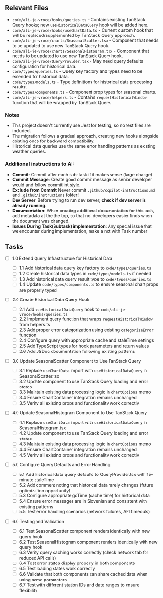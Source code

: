 ## Relevant Files

- `code/ali-je-vroce/hooks/queries.ts` - Contains existing TanStack Query hooks; new `useHistoricalDataQuery` hook will be added here.
- `code/ali-je-vroce/hooks/useChartData.ts` - Current custom hook that will be replaced/supplemented by TanStack Query approach.
- `code/ali-je-vroce/charts/SeasonalScatter.tsx` - Component that needs to be updated to use new TanStack Query hook.
- `code/ali-je-vroce/charts/SeasonalHistogram.tsx` - Component that needs to be updated to use new TanStack Query hook.
- `code/ali-je-vroce/QueryProvider.tsx` - May need query defaults configuration for historical data.
- `code/types/queries.ts` - Query key factory and types need to be extended for historical data.
- `code/types/models.ts` - Type definitions for historical data processing results.
- `code/types/components.ts` - Component prop types for seasonal charts.
- `code/ali-je-vroce/helpers.ts` - Contains `requestHistoricalWindow` function that will be wrapped by TanStack Query.

### Notes

- This project doesn't currently use Jest for testing, so no test files are included.
- The migration follows a gradual approach, creating new hooks alongside existing ones for backward compatibility.
- Historical data queries use the same error handling patterns as existing weather queries.

### Additional instructions to AI:

- **Commit**: Commit after each sub-task if it makes sense (large change).
- **Commit Message**: Create good commit message as senior developer would and follow commitlint style.
- **Exclude from Commit** Never commit `.github/copilot-instructions.md` and `.github/instructions` folder!
- **Dev Server**: Before trying to run dev server, **check if dev server is already running**.
- **Documentation**: When creating additional documentation for this task, add metadata at the the top, so that not developers easier finds when the document was changed.
- **Issues During Task(Subtask) implementation**: Any special issue that we encounter during implementation, make a not with Task number

## Tasks

- [ ] 1.0 Extend Query Infrastructure for Historical Data

  - [ ] 1.1 Add historical data query key factory to `code/types/queries.ts`
  - [ ] 1.2 Create historical data types in `code/types/models.ts` if needed
  - [ ] 1.3 Add historical data query result type to `code/types/queries.ts`
  - [ ] 1.4 Update `code/types/components.ts` to ensure seasonal chart props are properly typed

- [ ] 2.0 Create Historical Data Query Hook

  - [ ] 2.1 Add `useHistoricalDataQuery` hook to `code/ali-je-vroce/hooks/queries.ts`
  - [ ] 2.2 Implement query function that wraps `requestHistoricalWindow` from helpers.ts
  - [ ] 2.3 Add proper error categorization using existing `categorizeError` function
  - [ ] 2.4 Configure query with appropriate cache and staleTime settings
  - [ ] 2.5 Add TypeScript types for hook parameters and return values
  - [ ] 2.6 Add JSDoc documentation following existing patterns

- [ ] 3.0 Update SeasonalScatter Component to Use TanStack Query

  - [ ] 3.1 Replace `useChartData` import with `useHistoricalDataQuery` in SeasonalScatter.tsx
  - [ ] 3.2 Update component to use TanStack Query loading and error states
  - [ ] 3.3 Maintain existing data processing logic in `chartOptions` memo
  - [ ] 3.4 Ensure ChartContainer integration remains unchanged
  - [ ] 3.5 Verify all existing props and functionality work correctly

- [ ] 4.0 Update SeasonalHistogram Component to Use TanStack Query

  - [ ] 4.1 Replace `useChartData` import with `useHistoricalDataQuery` in SeasonalHistogram.tsx
  - [ ] 4.2 Update component to use TanStack Query loading and error states
  - [ ] 4.3 Maintain existing data processing logic in `chartOptions` memo
  - [ ] 4.4 Ensure ChartContainer integration remains unchanged
  - [ ] 4.5 Verify all existing props and functionality work correctly

- [ ] 5.0 Configure Query Defaults and Error Handling

  - [ ] 5.1 Add historical data query defaults to QueryProvider.tsx with 15-minute staleTime
  - [ ] 5.2 Add comment noting that historical data rarely changes (future optimization opportunity)
  - [ ] 5.3 Configure appropriate gcTime (cache time) for historical data
  - [ ] 5.4 Ensure error messages are in Slovenian and consistent with existing patterns
  - [ ] 5.5 Test error handling scenarios (network failures, API timeouts)

- [ ] 6.0 Testing and Validation
  - [ ] 6.1 Test SeasonalScatter component renders identically with new query hook
  - [ ] 6.2 Test SeasonalHistogram component renders identically with new query hook
  - [ ] 6.3 Verify query caching works correctly (check network tab for reduced API calls)
  - [ ] 6.4 Test error states display properly in both components
  - [ ] 6.5 Test loading states work correctly
  - [ ] 6.6 Validate that both components can share cached data when using same parameters
  - [ ] 6.7 Test with different station IDs and date ranges to ensure flexibility
